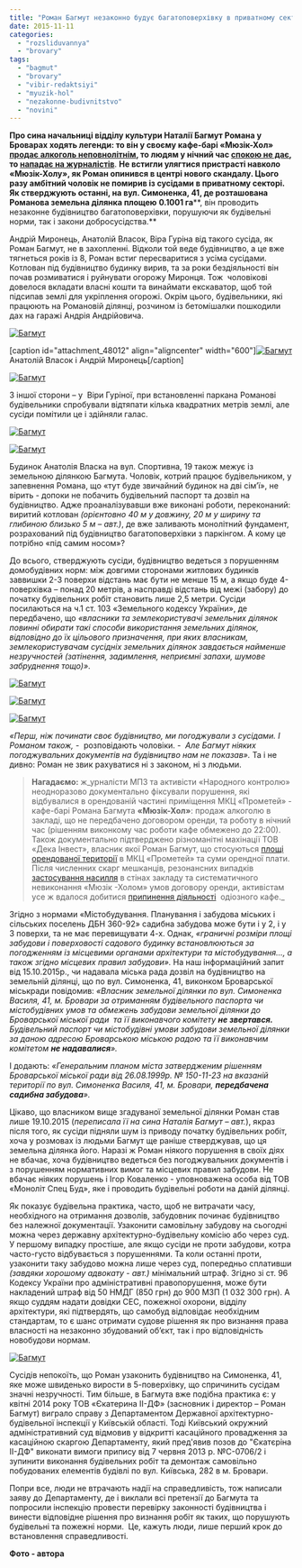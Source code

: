 ```yaml
---
title: "Роман Багмут незаконно будує багатоповерхівку в приватному секторі. Сусіди шоковані"
date: 2015-11-11
categories: 
  - "rozsliduvannya"
  - "brovary"
tags: 
  - "bagmut"
  - "brovary"
  - "vibir-redaktsiyi"
  - "myuzik-hol"
  - "nezakonne-budivnitstvo"
  - "novini"
---
```


**Про сина начальниці відділу культури Наталії Багмут Романа у Броварах ходять легенди: то він у своєму кафе-барі «Мюзік-Хол» [продає алкоголь неповнолітнім](https://mpz.brovary.org/militsiya-rozbiratimetsya-chi-zakonno-prodayut-alkogol-v-myuzik-holi), то людям у нічний час [спокою не дає](https://mpz.brovary.org/krik-dushi-meshkantsiv-budinkiv-kotri-poterpayut-vid-susidstva-z-myuzik-holom), то [нападає на журналістів](/www.youtube.com/watch?v=0qla54TPGP0)**. **Не встигли улягтися пристрасті навколо «Мюзік-Холу», як Роман опинився в центрі нового скандалу. Цього разу амбітний чоловік не помирив із сусідами в приватному секторі. Як стверджують останні, на вул. Симоненка, 41, де розташована Романова земельна ділянка площею** **0.1001 га****, він проводить незаконне будівництво багатоповерхівки, порушуючи як будівельні норми, так і закони добросусідства.**

Андрій Миронець, Анатолій Власок, Віра Гуріна від такого сусіда, як Роман Багмут, не в захопленні. Відколи той веде будівництво, а це вже тягнеться років із 8, Роман встиг пересваритися з усіма сусідами. Котлован під будівництво будинку вирив, та за роки бездіяльності він почав розмиватися і руйнувати огорожу Миронця. Тож  чоловікові довелося вкладати власні кошти та винаймати екскаватор, щоб той підсипав землі для укріплення огорожі. Окрім цього, будівельники, які працюють на Романовій ділянці, розчином із бетомішалки пошкодили дах на гаражі Андрія Андрійовича.

[![Багмут](https://mpz.brovary.org/wp-content/uploads/2015/11/1.jpg)](https://mpz.brovary.org/wp-content/uploads/2015/11/1.jpg)

\[caption id="attachment\_48012" align="aligncenter" width="600"\][![Багмут](https://mpz.brovary.org/wp-content/uploads/2015/11/8.jpg)](https://mpz.brovary.org/wp-content/uploads/2015/11/8.jpg) Анатолій Власок і Андрій Миронець\[/caption\]

[![Багмут](https://mpz.brovary.org/wp-content/uploads/2015/11/9.jpg)](https://mpz.brovary.org/wp-content/uploads/2015/11/9.jpg)

З іншої сторони – у  Віри Гуріної, при встановленні паркана Романові будівельники спробували відтяпати кілька квадратних метрів землі, але сусіди помітили це і здійняли галас.

[![Багмут](https://mpz.brovary.org/wp-content/uploads/2015/11/5.jpg)](https://mpz.brovary.org/wp-content/uploads/2015/11/5.jpg)

[![Багмут](https://mpz.brovary.org/wp-content/uploads/2015/11/11.jpg)](https://mpz.brovary.org/wp-content/uploads/2015/11/11.jpg)

Будинок Анатолія Власка на вул. Спортивна, 19 також межує із земельною ділянкою Багмута. Чоловік, котрий працює будівельником, у запевнення Романа, що «тут буде звичайний будинок на дві сім’ї», не вірить - допоки не побачить будівельний паспорт та дозвіл на будівництво. Адже проаналізувавши вже виконані роботи, переконаний: виритий котлован _(орієнтовно 40 м у довжину, 20 м у ширину та глибиною близько 5 м – авт.)_, де вже заливають монолітний фундамент, розрахований під будівництво багатоповерхівки з паркінгом. А кому це потрібно «під самим носом»?

До всього, стверджують сусіди, будівництво ведеться з порушенням домобудівних норм: між довгими сторонами житлових будинків заввишки 2-3 поверхи відстань має бути не менше 15 м, а якщо буде 4-поверхівка – понад 20 метрів, а насправді відстань від межі (забору) до початку будівельних робіт становить лише 2,5 метри. Сусіди посилаються на ч.1 ст. 103 «Земельного кодексу України», де передбачено, що _«власники та землекористувачі земельних ділянок повинні обирати такі способи використання земельних ділянок, відповідно до їх цільового призначення, при яких власникам, землекористувачам сусідніх земельних ділянок завдається найменше незручностей (затінення, задимлення, неприємні запахи, шумове забруднення тощо)»_.

[![Багмут](https://mpz.brovary.org/wp-content/uploads/2015/11/4.jpg)](https://mpz.brovary.org/wp-content/uploads/2015/11/4.jpg)

[![Багмут](https://mpz.brovary.org/wp-content/uploads/2015/11/3.jpg)](https://mpz.brovary.org/wp-content/uploads/2015/11/3.jpg)

[![Багмут](https://mpz.brovary.org/wp-content/uploads/2015/11/10.jpg)](https://mpz.brovary.org/wp-content/uploads/2015/11/10.jpg)

_«Перш, ніж починати своє будівництво, ми погоджували з сусідами. І Романом також, -_  розповідають чоловіки. -  _Але Багмут ніяких погоджувальних документів на будівництво нам не показав»._ Та і не дивно: Роман не звик рахуватися ні з законом, ні з людьми.

> **Нагадаємо:** ж_урналісти МПЗ та активісти «Народного контролю» неодноразово документально фіксували порушення, які відбувалися в орендованій частині приміщення МКЦ «Прометей» - кафе-барі Романа Багмута **«Мюзік-Хол»**: продаж алкоголю в закладі, що не передбачено договором оренди, та роботу в нічний час (рішенням виконкому час роботи кафе обмежено до 22:00). Також документально підтверджено різноманітні махінації ТОВ «Дека Інвест», власник якої Роман Багмут, що стосуються [площі орендованої території](https://mpz.brovary.org/brovarska-sim-ya-istoriya-odniyeyi-kulturnoyi-shemi-chastina-2) в МКЦ «Прометей» та суми орендної плати. Після численних скарг мешканців, резонансних випадків [застосування насилля](https://mpz.brovary.org/18-kvitnya-deputati-vimagatimut-zakrittya-myuzik-holu-video) в стінах закладу та систематичного невиконання «Мюзік -Холом» умов договору оренди, активістам усе ж вдалося добитися [припинення діяльності](http://rovary.pravo-znaty.org.ua/rozkish-spokiynogo-snu-na-bulvari-nezalezhnosti-abo-gudbay-bagmut)  одіозного кафе._

Згідно з нормами «Містобудування. Планування і забудова міських і сільських поселень ДБН 360-92» садибна забудова може бути і у 2, і у 3 поверхи, та не має перевищувати 4-х. Однак, _«граничні розміри площі забудови і поверховості садового будинку встановлюються за погодженням із місцевими органами архітектури та містобудування…, а також згідно місцевих правил забудови»._ На наш інформаційний запит від 15.10.2015р., чи надавала міська рада дозвіл на будівництво на земельній ділянці, що по вул. Симоненка, 41, виконком Броварської міськради повідомив: _«Власник земельної ділянки по вул. Симоненка Василя, 41, м. Бровари за отриманням будівельного паспорта чи містобудівних умов та обмежень забудови земельної ділянки до Броварської міської ради  та її виконавчого комітету **не звертався.** Будівельний паспорт чи містобудівні умови забудови земельної ділянки за даною адресою Броварською міською радою та її виконавчим комітетом **не надавалися**»._

І додають: _«Генеральним планом міста затвердженим рішенням Броварської міської ради від 26.08.1999р. № 150-11-23 на вказаній території по вул. Симоненка Василя, 41, м. Бровари, **передбачена садибна забудова**»._

Цікаво, що власником вище згадуваної земельної ділянки Роман став лише 19.10.2015 (_переписала її на сина Наталія Багмут – авт._), якраз після того, як сусіди підняли шум із приводу початку будівельних робіт, хоча у розмовах із людьми Багмут ще раніше стверджував, що ця земельна ділянка його. Наразі ж Роман ніякого порушення в своїх діях не вбачає, хоча будівництво ведеться без погоджувальних документів і з порушенням нормативних вимог та місцевих правил забудови. Не вбачає ніяких порушень і Ігор Коваленко - уповноважена особа від ТОВ «Моноліт Спец Буд», яке і проводить будівельні роботи на даній ділянці.

Як показує будівельна практика, часто, щоб не витрачати часу, необхідного на отримання дозволів, забудовник починає будівництво без належної документації. Узаконити самовільну забудову на сьогодні можна через державну архітектурно-будівельну комісію або через суд. У першому випадку простіше, але якщо сусіди не проти забудови, котра часто-густо відбувається з порушеннями. Та коли останні проти, узаконити таку забудово можна лише через суд, попередньо сплативши _(завдяки хорошому адвокату - авт.)_ мінімальний штраф. Згідно зі ст. 96 Кодексу України про адміністративні правопорушення, може бути накладений штраф від 50 НМДГ (850 грн) до 900 МЗП (1 032 300 грн). А якщо суддям надати довідки СЕС, пожежної охорони, відділу архітектури, які підтвердять, що самобуд відповідає необхідним стандартам, то є шанс отримати судове рішення як про визнання права власності на незаконно збудований об’єкт, так і про відповідність новобудови нормам.

[![Багмут](https://mpz.brovary.org/wp-content/uploads/2015/11/7.jpg)](https://mpz.brovary.org/wp-content/uploads/2015/11/7.jpg)

Сусідів непокоїть, що Роман узаконить будівництво на Симоненка, 41, яке може швиденько вирости в 5-поверхівку, що спричинить сусідам значні незручності. Тим більше, в Багмута вже подібна практика є: у квітні 2014 року ТОВ «Єкатерина ІІ-ДФ» (засновник і директор – Роман Багмут) виграло справу з Департаментом Державної архітектурно-будівельної інспекції у Київській області. Тоді Київський окружний адміністративний суд відмовив у відкритті касаційного провадження за касаційною скаргою Департаменту, який пред'явив позов до "Єкатєріна ІІ-ДФ" виконати вимоги припису від 7 червня 2013 р. №С-0706/2 і зупинити виконання будівельних робіт та демонтаж самовільно побудованих елементів будівлі по вул. Київська, 282 в м. Бровари.

Попри все, люди не втрачають надії на справедливість, тож написали заяву до Департаменту, де і виклали всі претензії до Багмута та попросили інспекцію провести перевірку законності будівництва і винести відповідне рішення про визнання робіт як таких, що порушують будівельні та пожежні норми.  Це, кажуть люди, лише перший крок до встановлення справедливості.

**Фото - автора**
